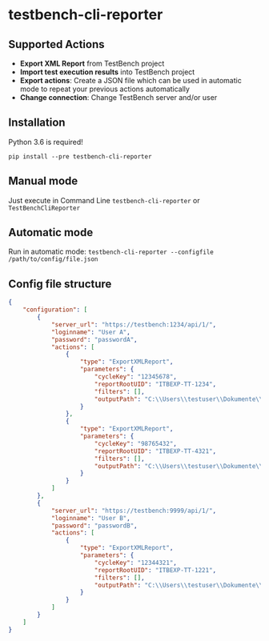 # testbench-cli-reporter
## Supported Actions
- __Export XML Report__ from TestBench project
- __Import test execution results__ into TestBench project
- __Export actions__: Create a JSON file which can be used in automatic mode to repeat your previous actions automatically
- __Change connection__: Change TestBench server and/or user

## Installation

Python 3.6 is required!

`pip install --pre testbench-cli-reporter`

## Manual mode
Just execute in Command Line 
`testbench-cli-reporter` or `TestBenchCliReporter`

## Automatic mode
Run in automatic mode:
`
testbench-cli-reporter --configfile /path/to/config/file.json
`

## Config file structure

```json
{
    "configuration": [
        {
            "server_url": "https://testbench:1234/api/1/",
            "loginname": "User A",
            "password": "passwordA",
            "actions": [
                {
                    "type": "ExportXMLReport",
                    "parameters": {
                        "cycleKey": "12345678",
                        "reportRootUID": "ITBEXP-TT-1234",
                        "filters": [],
                        "outputPath": "C:\\Users\\testuser\\Dokumente\\test_report1.zip"
                    }
                },
                {
                    "type": "ExportXMLReport",
                    "parameters": {
                        "cycleKey": "98765432",
                        "reportRootUID": "ITBEXP-TT-4321",
                        "filters": [],
                        "outputPath": "C:\\Users\\testuser\\Dokumente\\test_report2.zip"
                    }
                }
            ]
        },
        {
            "server_url": "https://testbench:9999/api/1/",
            "loginname": "User B",
            "password": "passwordB",
            "actions": [
                {
                    "type": "ExportXMLReport",
                    "parameters": {
                        "cycleKey": "12344321",
                        "reportRootUID": "ITBEXP-TT-1221",
                        "filters": [],
                        "outputPath": "C:\\Users\\testuser\\Dokumente\\test_report3.zip"
                    }
                }
            ]
        }
    ]
}
```